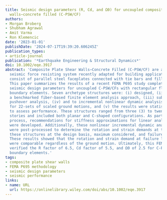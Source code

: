 ```yaml
---
title: Seismic design parameters (R, Cd, and Ω0) for uncoupled composite plate shear
  walls−concrete filled (C-PSW/CF)
authors:
- Morgan Broberg
- Shubham Agrawal
- Amit Varma
- Ron Klemencic
date: '2023-01-01'
publishDate: '2024-07-17T19:39:20.606245Z'
publication_types:
- article-journal
publication: '*Earthquake Engineering & Structural Dynamics*'
doi: 10.1002/eqe.3917
abstract: 'Composite Plate Shear Walls−Concrete Filled (C-PSW/CF) are an innovative
  seismic force resisting system recently adapted for building applications. The walls
  consist of parallel steel faceplates connected with tie bars and filled with concrete.
  This paper summarizes the results of a recent FEMA P695 study completed to verify
  seismic design parameters for uncoupled C-PSW/CFs with rectangular flange plate
  boundary elements. Seven archetype structures were: (i) designed, (ii) modeled using
  a benchmarked fiber-based finite element analysis approach, (iii) subjected to nonlinear
  pushover analysis, (iv) and to incremental nonlinear dynamic analysis to failure
  for 22-sets of scaled ground motions, and (v) the results were statistically analyzed
  to assess performance. These structures ranged from three (3) to twenty-two (22)
  stories and included both planar and C-shaped configurations. As part of this design
  process, recommendations for stiffness approximations for linear analysis of C-PSW/CFs
  were developed. Additionally, these nonlinear incremental dynamic analysis results
  were post-processed to determine the rotation and strain demands at the base of
  these structures at the design basis, maximum considered, and failure level earthquakes.
  These results showed that the rotation and strain demand at failure level earthquakes
  were comparable regardless of the ground motion. Ultimately, this FEMA P695 approach
  verified the R factor of 6.5, Cd factor of 5.5, and Ω0 of 2.5 for C-PSW/CFs with
  boundary elements.'
tags:
- composite plate shear walls
- FEMA P695 methodology
- seismic design parameters
- seismic performance
links:
- name: URL
  url: https://onlinelibrary.wiley.com/doi/abs/10.1002/eqe.3917
---
```

